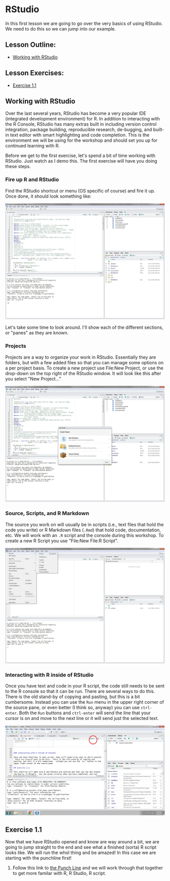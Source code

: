 

# RStudio

In this first lesson we are going to go over the very basics of using RStudio.  We need to do this so we can jump into our example.

## Lesson Outline:

- [Working with RStudio](#working-with-rstudio)

## Lesson Exercises:
- [Exercise 1.1](#exercise-11)

## Working with RStudio
Over the last several years, RStudio has become a very popular IDE (integrated development environment) for R. In addition to interacting with the R Console, RStudio has many extras built in including version control integration, package building, reproducible research, de-bugging, and built-in text editor with smart highlighting and code completion.  This is the environment we will be using for the workshop and should set you up for continued learning with R.

Before we get to the first exercise, let's spend a bit of time working with RStudio. Just watch as I demo this.  The first exercise will have you doing these steps.

### Fire up R and RStudio
Find the RStudio shortcut or menu (OS specific of course) and fire it up.  Once done, it should look something like:

![rstudio](figures/rstudio.jpg)


Let's take some time to look around.  I'll show each of the different sections, or "panes" as they are known.

### Projects

Projects are a way to organize your work in RStudio.  Essentially they are folders, but with a few added files so that you can manage some options on a per project basis.  To create a new project use File:New Project, or use the drop-down on the top right of the RStudio window.  It will look like this after you select "New Project..."

![rstudio proj](figures/rstudio_proj.jpg)

### Source, Scripts, and R Markdown

The source you work on will usually be in scripts (i.e., text files that hold the code you write) or R Markdown files (`.Rmd`) that hold code, documentation, etc.  We will work with an `.R` script and the console during this workshop.  To create a new R Script you use "File:New File:R Script".

![rstudio script](figures/rstudio_script.jpg)


### Interacting with R inside of RStudio

Once you have text and code in your R script, the code still needs to be sent to the R console so that it can be run.  There are several ways to do this.  There is the old stand-by of copying and pasting, but this is a bit cumbersome.  Instead you can use the `Run` menu in the upper right corner of the source pane, or even better (I think so, anyway) you can use `ctrl-enter`.  Both the `Run` buttons and `ctrl-enter` will send the line that your cursor is on and move to the next line or it will send just the selected text. 

![rstudio-script](figures/rstudio_run.jpg)

## Exercise 1.1

Now that we have RStudio opened and know are way around a bit, we are going to jump straight to the end and see what a finished (sorta) R script looks like.  We will run the whol thing and be amazed!  In this case we are starting with the punchline first!

1. Follow this link to [the Punch Line](punchline.md) and we will work through that together to get more familar with R, R Studio, R script.

